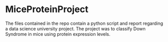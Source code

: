 # MiceProteinProject

The files contained in the repo contain a python script and report regarding a data science university project. The project was to classify Down Syndrome in mice using protein expression levels.
